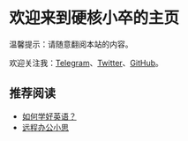 # 欢迎来到硬核小卒的主页

温馨提示：请随意翻阅本站的内容。

欢迎关注我：[Telegram](https://t.me/yinghexiaozu)、[Twitter](https://twitter.com/jacksonwuuu)、[GitHub](https://github.com/jacksonwuu)。

## 推荐阅读

-   [如何学好英语？](./thinking/如何学好英语？.md)
-   [远程办公小思](./thinking/远程办公小思.md)
